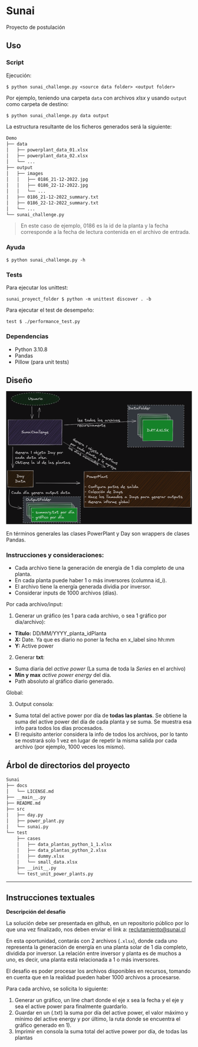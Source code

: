 # Sunai

Proyecto de postulación

## Uso

### Script

Ejecución:

```command
$ python sunai_challenge.py <source data folder> <output folder>
```
Por ejemplo, teniendo una carpeta `data` con archivos _xlsx_ y usando `output`
como carpeta de destino:

```command
$ python sunai_challenge.py data output
```

La estructura resultante de los ficheros generados será la siguiente:

```command
Demo
├── data
│   ├── powerplant_data_01.xlsx
│   ├── powerplant_data_02.xlsx
│   └── ...
├── output
│   ├── images
│   │   ├── 0186_21-12-2022.jpg
│   │   ├── 0186_22-12-2022.jpg
│   │   └── ...
│   ├── 0186_21-12-2022_summary.txt
│   ├── 0186_22-12-2022_summary.txt
│   └── ...
└── sunai_challenge.py
```
> En este caso de ejemplo, 0186 es la id de la planta y la fecha corresponde
> a la fecha de lectura contenida en el archivo de entrada.

### Ayuda

```command
$ python sunai_challenge.py -h
```

### Tests

Para ejecutar los unittest:

```command
sunai_proyect_folder $ python -m unittest discover . -b
```

Para ejecutar el test de desempeño:

```command
test $ ./performance_test.py
```

### Dependencias

- Python 3.10.8
- Pandas
- Pillow (para unit tests)

## Diseño

![Diseño básico](/docs/basic_design.png)

En términos generales las clases PowerPlant y Day son wrappers de clases Pandas.

### Instrucciones y consideraciones:

- Cada archivo tiene la generación de energía de 1 día completo de una planta.
- En cada planta puede haber 1 o más inversores (columna id_i).
- El archivo tiene la energía generada dividia por inversor.
- Considerar inputs de 1000 archivos (días).

Por cada archivo/input:

1. Generar un gráfico (es 1 para cada archivo, o sea 1 gráfico por día/archivo):
  - **Título:** DD/MM/YYYY\_planta\_idPlanta
  - **X:** Date. Ya que es diario no poner la fecha en x_label sino hh:mm
  - **Y:** Active power
2. Generar **txt**: 
  - Suma diaria del _active power_ (La suma de toda la _Series_ en el archivo)
  - **Min y max** _active power energy_ del día.
  - Path absoluto al gráfico diario generado.

Global:

3. Output consola:
  - Suma total del active power por día de **todas las plantas**. Se obtiene la
    suma del active power del día de cada planta y se suma. Se muestra esa info
    para todos los días procesados.
  - El requisito anterior considera la info de todos los archivos, por lo tanto
    se mostrará solo 1 vez en lugar de repetir la misma salida por cada archivo
    (por ejemplo, 1000 veces los mismo).


## Árbol de directorios del proyecto

```command
Sunai
├── docs
│   └── LICENSE.md
├── __main__.py
├── README.md
├── src
│   ├── day.py
│   ├── power_plant.py
│   └── sunai.py
└── test
    ├── cases
    │   ├── data_plantas_python_1_1.xlsx
    │   ├── data_plantas_python_2.xlsx
    │   ├── dummy.xlsx
    │   └── small_data.xlsx
    ├── __init__.py
    └── test_unit_power_plants.py
```

-------------------------------------------------------------------------------


## Instrucciones textuales

**Descripción del desafío**

La solución debe ser presentada en github, en un repositorio público por lo que
una vez finalizado, nos deben enviar el link a: reclutamiento@sunai.cl

En esta oportunidad, contarás con 2 archivos (`.xlsx`), donde cada uno
representa la generación de energía en una planta solar de 1 día completo,
dividida por inversor. La relación entre inversor y planta es de muchos a uno,
es decir, una planta está relacionada a 1 o más inversores.

El desafío es poder procesar los archivos disponibles en recursos, tomando en
cuenta que en la realidad pueden haber 1000 archivos a procesarse.

Para cada archivo, se solicita lo siguiente:

1. Generar un gráfico, un line chart donde el eje x sea la fecha y el eje y sea
   el active power para finalmente guardarlo.
2. Guardar en un (.txt) la suma por día del active power, el valor máximo y
   mínimo del active energy y por último, la ruta donde se encuentra el gráfico
   generado en 1).
3. Imprimir en consola la suma total del active power por día, de todas las
   plantas


